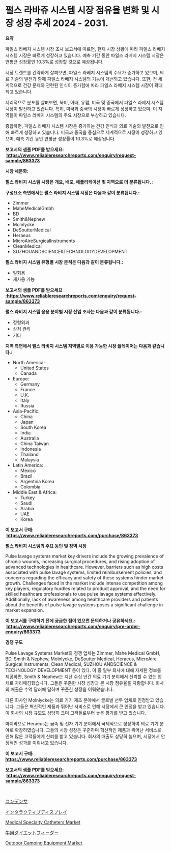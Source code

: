 <p><h1>펄스 라바쥬 시스템 시장 점유율 변화 및 시장 성장 추세 2024 - 2031.</h1></p><p><strong>요약</strong></p>
<p><p>파일스 라베지 시스템 시장 조사 보고서에 따르면, 현재 시장 상황에 따라 파일스 라베지 시스템 시장은 빠르게 성장하고 있습니다. 예측 기간 동안 파일스 라베지 시스템 시장은 연평균 성장률인 10.3%로 성장할 것으로 예상됩니다.</p><p>시장 트렌드를 간략하게 살펴보면, 파일스 라베지 시스템의 수요가 증가하고 있으며, 의료 기술의 발전과 함께 파일스 라베지 시스템의 기능이 개선되고 있습니다. 또한, 전 세계적으로 건강 문제와 관련된 인식이 증가함에 따라 파일스 라베지 시스템 시장이 확대되고 있습니다.</p><p>지리적으로 분포를 살펴보면, 북미, 아태, 유럽, 미국 및 중국에서 파일스 라베지 시스템 시장이 발전하고 있습니다. 특히, 미국과 중국의 시장이 빠르게 성장하고 있으며, 이 지역들이 파일스 라베지 시스템의 주요 시장으로 부상하고 있습니다.</p><p>종합하면, 파일스 라베지 시스템 시장은 증가하는 건강 인식과 의료 기술의 발전으로 인해 빠르게 성장하고 있습니다. 미국과 중국을 중심으로 세계적으로 시장이 성장하고 있으며, 예측 기간 동안 연평균 성장률이 10.3%로 예상됩니다.</p></p>
<p><strong>보고서의 샘플 PDF를 받으세요: &nbsp;<a href="https://www.reliableresearchreports.com/enquiry/request-sample/863373">https://www.reliableresearchreports.com/enquiry/request-sample/863373</a></strong></p>
<p><strong>시장 세분화:</strong></p>
<p><strong> 펄스 라비지 시스템 시장은 개요, 배포, 애플리케이션 및 지역으로 더 분류됩니다. :</strong></p>
<p><strong>구성요소 측면에서는 펄스 라비지 시스템 시장은 다음과 같이 분류됩니다.:</strong></p>
<p><ul><li>Zimmer</li><li>MaheMedicalGmbh</li><li>BD</li><li>Smith&Nephew</li><li>Molnlycke</li><li>DeSoutterMedical</li><li>Heraeus</li><li>MicroAireSurgicalInstruments</li><li>CleanMedical</li><li>SUZHOUANDSCIENCE&TECHNOLOGYDEVELOPMENT</li></ul></p>
<p><strong> 펄스 라비지 시스템 유형별 시장 분석은 다음과 같이 분류됩니다.:</strong></p>
<p><ul><li>일회용</li><li>재사용 가능</li></ul></p>
<p><strong>보고서의 샘플 PDF를 받으세요 :<a href="https://www.reliableresearchreports.com/enquiry/request-sample/863373">https://www.reliableresearchreports.com/enquiry/request-sample/863373</a></strong></p>
<p><strong> 펄스 라비지 시스템 응용 분야별 시장 산업 조사는 다음과 같이 분류됩니다.:</strong></p>
<p><ul><li>정형외과</li><li>상처 관리</li><li>기타</li></ul></p>
<p><strong>지역 측면에서 펄스 라비지 시스템 지역별로 이용 가능한 시장 플레이어는 다음과 같습니다.:</strong></p>
<p><ul>
    <li>
        North America:
        <ul>
            <li>United States</li>
            <li>Canada</li>
        </ul>
    </li>
    <li>
        Europe:
        <ul>
            <li>Germany</li>
            <li>France</li>
            <li>U.K.</li>
            <li>Italy</li>
            <li>Russia</li>
        </ul>
    </li>
    <li>
        Asia-Pacific:
        <ul>
            <li>China</li>
            <li>Japan</li>
            <li>South Korea</li>
            <li>India</li>
            <li>Australia</li>
            <li>China Taiwan</li>
            <li>Indonesia</li>
            <li>Thailand</li>
            <li>Malaysia</li>
        </ul>
    </li>
    <li>
        Latin America:
        <ul>
            <li>Mexico</li>
            <li>Brazil</li>
            <li>Argentina Korea</li>
            <li>Colombia</li>
        </ul>
    </li>
    <li>
        Middle East & Africa:
        <ul>
            <li>Turkey</li>
            <li>Saudi</li>
            <li>Arabia</li>
            <li>UAE</li>
            <li>Korea</li>
        </ul>
    </li>
    </ul></p>
<p><strong>이 보고서 구매: &nbsp;<a href="https://www.reliableresearchreports.com/purchase/863373">https://www.reliableresearchreports.com/purchase/863373</a></strong></p>
<p><strong>펄스 라비지 시스템의 주요 동인 및 장벽 시장</strong></p>
<p><p>Pulse lavage systems market key drivers include the growing prevalence of chronic wounds, increasing surgical procedures, and rising adoption of advanced technologies in healthcare. However, barriers such as high costs associated with pulse lavage systems, limited reimbursement policies, and concerns regarding the efficacy and safety of these systems hinder market growth. Challenges faced in the market include intense competition among key players, regulatory hurdles related to product approval, and the need for skilled healthcare professionals to use pulse lavage systems effectively. Additionally, lack of awareness among healthcare providers and patients about the benefits of pulse lavage systems poses a significant challenge in market expansion.</p></p>
<p><strong>이 보고서를 구매하기 전에 궁금한 점이 있으면 문의하거나 공유하세요.: &nbsp;<a href="https://www.reliableresearchreports.com/enquiry/pre-order-enquiry/863373">https://www.reliableresearchreports.com/enquiry/pre-order-enquiry/863373</a></strong></p>
<p><strong>경쟁 구도</strong></p>
<p><p>Pulse Lavage Systems Market의 경쟁 업체는 Zimmer, Mahe Medical GmbH, BD, Smith & Nephew, Molnlycke, DeSoutter Medical, Heraeus, MicroAire Surgical Instruments, Clean Medical, SUZHOU ANDSCIENCE & TECHNOLOGY DEVELOPMENT 등이 있다. 이 중 일부 회사에 대해 자세한 정보를 제공하면, Smith & Nephew는 지난 수십 년간 의료 기기 분야에서 신뢰할 수 있는 업체로 자리매김했습니다. 그들은 꾸준한 시장 성장과 큰 시장 점유율을 자랑합니다. 회사의 매출은 수억 달러에 달하며 꾸준한 성장을 이뤄왔습니다.</p><p>다른 회사인 Molnlycke는 의료 기기 제조 분야에서 글로벌 선두 업체로 인정받고 있습니다. 그들은 혁신적인 제품과 뛰어난 서비스로 인해 시장에서 큰 인정을 받고 있습니다. 이 회사의 시장 규모도 상당히 크며 고객들로부터 높은 평가를 받고 있습니다.</p><p>마지막으로 Heraeus는 금속 및 전자 기기 분야에서 국제적으로 성장하여 의료 기기 분야로 확장하였습니다. 그들의 시장 성장은 꾸준하며 혁신적인 제품과 뛰어난 서비스로 인해 많은 고객들에게 신뢰를 받고 있습니다. 회사의 매출도 상당히 높으며, 시장에서 안정적인 성과를 이뤄내고 있습니다.</p></p>
<p><strong>이 보고서 구매: &nbsp; <a href="https://www.reliableresearchreports.com/purchase/863373">https://www.reliableresearchreports.com/purchase/863373</a></strong></p>
<p><strong>보고서의 샘플 PDF를 받으세요: &nbsp;<a href="https://www.reliableresearchreports.com/enquiry/request-sample/863373">https://www.reliableresearchreports.com/enquiry/request-sample/863373</a></strong><strong></strong></p>
<p>&nbsp;</p>
<p><p><a href="https://github.com/lrlmopnhwd79300/Market-Research-Report-List-1/blob/main/65535414267.md">コンデンサ</a></p><p><a href="https://github.com/wkuactfdzwizk06/Market-Research-Report-List-1/blob/main/23930354266.md">インタラクティブディスプレイ</a></p><p><a href="https://issuu.com/reportprime-2/docs/medical-specialty-catheters-market-size-2030.pptx">Medical Specialty Catheters Market</a></p><p><a href="https://medium.com/@melliestracke2023/%E5%AE%B6%E7%95%9C%E7%94%A8%E9%A3%BC%E6%96%99%E7%B5%A6%E4%B8%8E%E5%99%A8%E5%B8%82%E5%A0%B4%E3%81%AE%E3%82%B7%E3%82%A7%E3%82%A2%E9%80%B2%E5%8C%96%E3%81%A8%E5%B8%82%E5%A0%B4%E6%88%90%E9%95%B7%E3%83%88%E3%83%AC%E3%83%B3%E3%83%89-2024%E5%B9%B4-2031%E5%B9%B4-51cba9598bee">牛用ダイエットフィーダー</a></p><p><a href="https://github.com/ChiragRp1/Market-Research-Report-List-3/blob/main/outdoor-camping-equipment-market.md">Outdoor Camping Equipment Market</a></p></p>